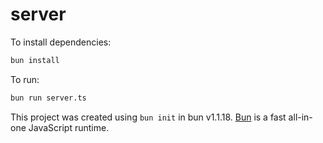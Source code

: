 # server

To install dependencies:

```bash
bun install
```

To run:

```bash
bun run server.ts
```

This project was created using `bun init` in bun v1.1.18. [Bun](https://bun.sh) is a fast all-in-one JavaScript runtime.
